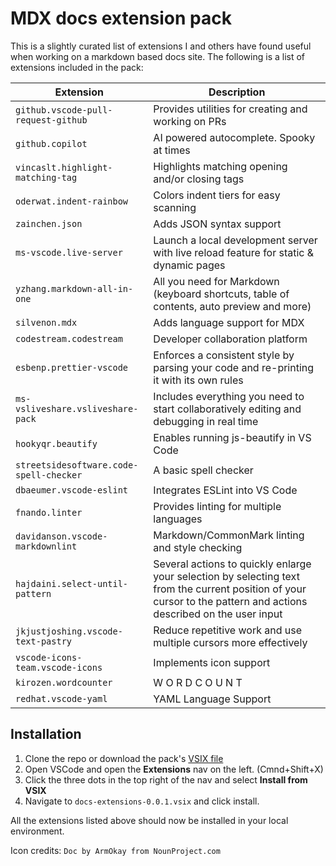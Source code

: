 # MDX docs extension pack

This is a slightly curated list of extensions I and others have found useful when working on a markdown based docs site. The following is a list of extensions included in the pack:

|Extension|Description|
|---------|-----------|
|`github.vscode-pull-request-github`| Provides utilities for creating and working on PRs |
|`github.copilot`| AI powered autocomplete. Spooky at times |
|`vincaslt.highlight-matching-tag`| Highlights matching opening and/or closing tags |
|`oderwat.indent-rainbow`| Colors indent tiers for easy scanning|
|`zainchen.json`|Adds JSON syntax support|
|`ms-vscode.live-server`|Launch a local development server with live reload feature for static & dynamic pages |
|`yzhang.markdown-all-in-one`|All you need for Markdown (keyboard shortcuts, table of contents, auto preview and more)|
|`silvenon.mdx`|Adds language support for MDX|
|`codestream.codestream`|Developer collaboration platform|
|`esbenp.prettier-vscode`|Enforces a consistent style by parsing your code and re-printing it with its own rules|
|`ms-vsliveshare.vsliveshare-pack`| Includes everything you need to start collaboratively editing and debugging in real time|
|`hookyqr.beautify`|Enables running js-beautify in VS Code|
|`streetsidesoftware.code-spell-checker`|A basic spell checker|
|`dbaeumer.vscode-eslint`|Integrates ESLint into VS Code|
|`fnando.linter`|Provides linting for multiple languages|
|`davidanson.vscode-markdownlint`|Markdown/CommonMark linting and style checking|
|`hajdaini.select-until-pattern`|Several actions to quickly enlarge your selection by selecting text from the current position of your cursor to the pattern and actions described on the user input|
|`jkjustjoshing.vscode-text-pastry`|Reduce repetitive work and use multiple cursors more effectively|
|`vscode-icons-team.vscode-icons`|Implements icon support|
|`kirozen.wordcounter`|W O R D C O U N T|
|`redhat.vscode-yaml`|YAML Language Support|


## Installation

1. Clone the repo or download the pack's [VSIX file](https://github.com/bradleycamacho/docs-extensions/raw/master/docs-extensions-0.0.1.vsix)
2. Open VSCode and open the **Extensions** nav on the left. (Cmnd+Shift+X)
3. Click the three dots in the top right of the nav and select **Install from VSIX**
4. Navigate to `docs-extensions-0.0.1.vsix` and click install.

All the extensions listed above should now be installed in your local environment. 

Icon credits: `Doc by ArmOkay from NounProject.com`